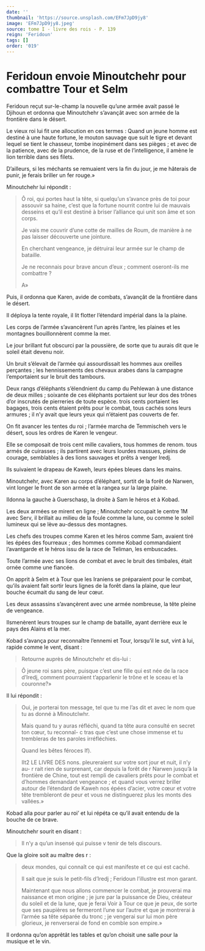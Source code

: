 ```yaml
---
date: ''
thumbnail: 'https://source.unsplash.com/EFm7JpD9jy8'
image: 'EFm7JpD9jy8.jpeg'
source: tome I - livre des rois - P. 139
reign: 'Feridoun'
tags: []
order: '019'
---
```


# Feridoun envoie Minoutchehr pour combattre Tour et Selm

Feridoun reçut sur-le-champ la nouvelle qu’une armée avait passé le Djihoun et ordonna que Minoutchehr s’avançât avec son armée de la frontière dans le désert.

Le vieux roi lui fit une allocution en ces termes : Quand un jeune homme est destiné à une haute fortune, le mouton sauvage que suit le tigre et devant lequel se tient le chasseur, tombe inopinément dans ses pièges ; et avec de la patience, avec de la prudence, de la ruse et de l’intelligence, il amène le lion terrible dans ses filets.

D’ailleurs, si les méchants se remuaient vers la fin du jour, je me hâterais de punir, je ferais briller un fer rouge.»

Minoutchehr lui répondit :

> Ô roi, qui portes haut la tête, si quelqu’un s’avance près de toi pour assouvir sa haine, c’est que la fortune nourrit contre lui de mauvais desseins et qu’il est destiné à briser l’alliance qui unit son âme et son corps.
>
> Je vais me couvrir d’une cotte de mailles de Roum, de manière à ne pas laisser découverte une jointure.
>
> En cherchant vengeance, je détruirai leur armée sur le champ de bataille.
>
> Je ne reconnais pour brave ancun d’eux ; comment oseront-ils me combattre ?
>
> A»

Puis, il ordonna que Karen, avide de combats, s’avançât de la frontière dans le désert.

Il déploya la tente royale, il lit flotter l’étendard impérial dans la la plaine.

Les corps de l’armée s’avancèrent l’un après l’antre, les plaines et les montagnes bouillonnèrent comme la mer.

Le jour brillant fut obscurci par la poussière, de sorte que tu aurais dit que le soleil était devenu noir.

Un bruit s’élevait de l’armée qui assourdissait les hommes aux oreilles perçantes ; les hennissements des chevaux arabes dans la campagne l’emportaient sur le bruit des tambours.

Deux rangs d’éléphants s’élendnient du camp du Pehlewan à une distance de deux milles ; soixante de ces éléphants portaient sur leur dos des trônes d’or inscrutés de pierreries de toute espèce. trois cents portaient les bagages, trois cents étaient prêts pour le combat, tous cachés sons leurs armures ; il n’y avait que leurs yeux qui n’étaient pas couverts de fer.

On fit avancer les tentes du roi ; l’armée marcha de Temmischeh vers le désert, sous les ordres de Karen le vengeur.

Elle se composait de trois cent mille cavaliers, tous hommes de renom. tous armés de cuirasses ; ils partirent avec leurs lourdes massues, pleins de courage, semblables à des lions sauvages et prêts à venger Iredj.

Ils suivaient le drapeau de Kaweh, leurs épées bleues dans les mains.

Minoutchehr, avec Karen au corps d’éléphant, sortit de la forêt de Narwen, vint longer le front de son armée et la rangea sur la large plaine.

Ildonna la gauche à Guerschasp, la droite à Sam le héros et à Kobad.

Les deux armées se mirent en ligne ; Minoutchehr occupait le centre 1M avec Serv, il brillait au milieu de la foule comme la lune, ou comme le soleil lumineux qui se lève au-dessus des montagnes.

Les chefs des troupes comme Karen et les héros comme Sam, avaient tiré les épées des fourreaux ; des hommes comme Kobad commandaient l’avantgarde et le héros issu de la race de Teliman, les embuscades.

Toute l’armée avec ses lions de combat et avec le bruit des timbales, était ornée comme une fiancée.

On apprit à Selm et à Tour que les Iraniens se préparaient pour le combat, qu’ils avaient fait sortir leurs lignes de la forêt dans la plaine, que leur bouche écumait du sang de leur cœur.

Les deux assassins s’avançèrent avec une armée nombreuse, la tête pleine de vengeance.

Ilsmenèrent leurs troupes sur le champ de bataille, ayant derrière eux le pays des Alains et la mer.

Kobad s’avança pour reconnaître l’ennemi et Tour, lorsqu’il le sut, vint à lui, rapide comme le vent, disant :

> Retourne auprès de Minoutchehr et dis-lui :

> Ô jeune roi sans père, puisque c’est une fille qui est née de la race d’Iredj, comment pourraient t’apparlenir le trône et le sceau et la couronne?»

Il lui répondit :

> Oui, je porterai ton message, tel que tu me l’as dit et avec le nom que tu as donné à Minoutclwhr.
>
> Mais quand tu y auras réfléchi, quand ta tête aura consulté en secret ton cœur, tu reconnaî-
c tras que c’est une chose immense et tu trembleras de tes paroles irréfléchies.
>
> Quand les bêtes féroces If).
>
> Ilt2 LE LIVRE DES nons. pleureraient sur votre sort jour et nuit, il n’y au-
r rait rien de surprenant, car depuis la forêt de r Narwen jusqu’à la frontière de Chine, tout est rempli de cavaliers prêts pour le combat et d’hommes demandant vengeance ; et quand vous verrez briller autour de l’étendard de Kaweh nos épées d’acier, votre cœur et votre tête trembleront de peur et vous ne distinguerez plus les monts des vallées.»

Kobad alla pour parler au roi’ et lui répéta ce qu’il avait entendu de la bouche de ce brave.

Minoutchehr sourit en disant :

> Il n’y a qu’un insensé qui puisse v tenir de tels discours.

Que la gloire soit au maître des r :

> deux mondes, qui connaît ce qui est manifeste et ce qui est caché.
>
> Il sait que je suis le petit-fils d’Iredj ; Feridoun l’illustre est mon garant.
>
> Maintenant que nous allons commencer le combat, je prouverai ma naissance et mon origine ; je jure par la puissance de Dieu, créateur du soleil et de la lune, que je ferai Voir à Tour ce que je peux, de sorte que ses paupières se fermeront l’une sur l’autre et que je montrerai à l’armée sa tête séparée du tronc ; je vengerai sur lui mon père glorieux, je renverserai de fond en comble son empire.»

Il ordonna qu’on apprêtât les tables et qu’on choisit une salle pour la musique et le vin.
